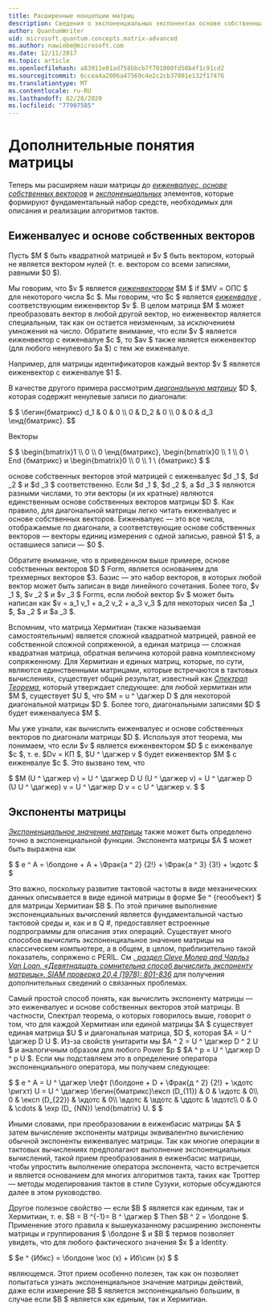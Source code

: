 ```yaml
---
title: Расширенные концепции матриц
description: Сведения о экспоненциальных экспонентах основе собственных векторов, еиженвалуес и Matrix, основных средствах, используемых для описания и моделирования тактов алгоритмов.
author: QuantumWriter
uid: microsoft.quantum.concepts.matrix-advanced
ms.author: nawiebe@microsoft.com
ms.date: 12/11/2017
ms.topic: article
ms.openlocfilehash: a83911e01ad758bbcb7f701000fd58b4f1c91cd2
ms.sourcegitcommit: 6ccea4a2006a47569c4e2c2cb37001e132f17476
ms.translationtype: MT
ms.contentlocale: ru-RU
ms.lasthandoff: 02/28/2020
ms.locfileid: "77907585"
---
```

# <a name="advanced-matrix-concepts"></a>Дополнительные понятия матрицы #

Теперь мы расширяем наши матрицы до [*еиженвалуес, основе собственных векторов*](https://en.wikipedia.org/wiki/Eigenvalues_and_eigenvectors) и [*экспоненциальных*](https://en.wikipedia.org/wiki/Matrix_exponential) элементов, которые формируют фундаментальный набор средств, необходимых для описания и реализации алгоритмов тактов.

## <a name="eigenvalues-and-eigenvectors"></a>Еиженвалуес и основе собственных векторов ##

Пусть $M $ быть квадратной матрицей и $v $ быть вектором, который не является вектором нулей (т. е. вектором со всеми записями, равными $0 $).

Мы говорим, что $v $ является [*еиженвектором*](https://en.wikipedia.org/wiki/Eigenvalues_and_eigenvectors) $M $ if $MV = ОПС $ для некоторого числа $c $. Мы говорим, что $c $ является [*еиженвалуе*](https://en.wikipedia.org/wiki/Eigenvalues_and_eigenvectors) , соответствующим еиженвектор $v $. В целом матрица $M $ может преобразовать вектор в любой другой вектор, но еиженвектор является специальным, так как он остается неизменным, за исключением умножения на число. Обратите внимание, что если $v $ является еиженвектор с еиженвалуе $c $, то $av $ также является еиженвектор (для любого ненулевого $a $) с тем же еиженвалуе.

Например, для матрицы идентификаторов каждый вектор $v $ является еиженвектор с еиженвалуе $1 $.

В качестве другого примера рассмотрим [*диагональную матрицу*](https://en.wikipedia.org/wiki/Diagonal_matrix) $D $, которая содержит ненулевые записи по диагонали:

$ $ \бегин{бматрикс} d_1 & 0 & 0 \\\\ 0 & D_2 & 0 \\\\ 0 & 0 & d_3 \енд{бматрикс}.
$$

Векторы

$ $ \begin{bmatrix}1 \\\\ 0 \\\\ 0 \енд{бматрикс}, \begin{bmatrix}0 \\\\ 1 \\\\ 0 \ End {бматрикс} и \begin{bmatrix}0 \\\\ 0 \\\\ 1 \ {бматрикс} $ $

основе собственных векторов этой матрицей с еиженвалуес $d _1 $, $d _2 $ и $d _3 $ соответственно. Если $d _1 $, $d _2 $, а $d _3 $ являются разными числами, то эти векторы (и их кратные) являются единственным основе собственных векторов матрицы $D $. Как правило, для диагональной матрицы легко читать еиженвалуес и основе собственных векторов. Еиженвалуес — это все числа, отображаемые по диагонали, а соответствующие основе собственных векторов — векторы единиц измерения с одной записью, равной $1 $, а оставшиеся записи — $0 $.

Обратите внимание, что в приведенном выше примере, основе собственных векторов $D $ Form, является основанием для трехмерных векторов $3. Базис — это набор векторов, в которых любой вектор может быть записан в виде линейного сочетания. Более того, $v _1 $, $v _2 $ и $v _3 $ Forms, если любой вектор $v $ может быть написан как $v = a_1 v_1 + a_2 v_2 + a_3 v_3 $ для некоторых чисел $a _1 $, $a _2 $ и $a _3 $.

Вспомним, что матрица Хермитиан (также называемая самостоятельным) является сложной квадратной матрицей, равной ее собственной сложной сопряженной, а единая матрица — сложная квадратная матрица, обратная величина которой равна комплексному сопряженному.
Для Хермитиан и единых матриц, которые, по сути, являются единственными матрицами, которые встречаются в тактовых вычислениях, существует общий результат, известный как [*Спектрал Теорема*](https://en.wikipedia.org/wiki/Spectral_theorem), который утверждает следующее: для любой хермитиан или $M $, существует $U $, что $M = u ^ \дагжер D $ для некоторой диагональной матрицы $D $. Более того, диагональными записями $D $ будет еиженвалуеса $M $.

Мы уже узнали, как вычислить еиженвалуес и основе собственных векторов по диагонали матрицы $D $. Используя этот теорема, мы понимаем, что если $v $ является еиженвектором $D $ с еиженвалуе $c $, т. е. $Dv = КП $, $U ^ \дагжер v $ будет еиженвектор $M $ с еиженвалуе $c $. Это вызвано тем, что

$ $M (U ^ \дагжер v) = U ^ \дагжер D U (U ^ \дагжер v) = U ^ \дагжер D (U U ^ \дагжер) v = U ^ \дагжер D v = c U ^ \дагжер v. $ $

## <a name="matrix-exponentials"></a>Экспоненты матрицы
[*Экспоненциальное значение матрицы*](https://en.wikipedia.org/wiki/Matrix_exponential) также может быть определено точно в экспоненциальной функции.  Экспонента матрицы $A $ может быть выражена как

$ $ e ^ A = \болдоне + A + \Фрак{а ^ 2} {2!} + \Фрак{а ^ 3} {3!} + \кдотс $ $

Это важно, поскольку развитие тактовой частоты в виде механических данных описывается в виде единой матрицы в форме $e ^ {геообъект} $ для матрицы Хермитиан $B $.  По этой причине выполнение экспоненциальных вычислений является фундаментальной частью тактовой среды и, как и в Q #, предоставляет встроенные подпрограммы для описания этих операций.
Существует много способов вычислить экспоненциальное значение матрицы на классическем компьютере, а в общем, в целом, приблизительно такой показатель, сопряжено с PERIL.  См [ *. раздел Cleve Молер and Чарльз Van Loan. «Девятнадцать сомнительна способ вычислить экспоненту матрицы». SIAM проверка 20,4 (1978): 801-836*](https://doi.org/10.1137/S00361445024180) для получения дополнительных сведений о связанных проблемах.

Самый простой способ понять, как вычислить экспоненту матрицы — это еиженвалуес и основе собственных векторов этой матрицы.  В частности, Спектрал теорема, о которых говорилось выше, говорит о том, что для каждой Хермитиан или единой матрицы $A $ существует единая матрица $U $ и диагональная матрица, $D $, которая $A = U ^ \дагжер D U $.  Из-за свойств унитарити мы $A ^ 2 = U ^ \дагжер D ^ 2 U $ и аналогичным образом для любого Power $p $ $A ^ p = U ^ \дагжер D ^ p U $.  Если мы подставляем это в определение оператора экспоненциального оператора, мы получаем следующее:

$ $ e ^ A = U ^ \дагжер \лефт (\болдоне + D + \Фрак{д ^ 2} {2!} + \кдотс \ригхт) U = U ^ \дагжер \бегин{бматрикс}\експ (D_{11}) & 0 & \кдотс & 0\\\\ 0 & \експ (D_{22}) & \кдотс & 0\\\\ \вдотс & \вдотс & \ддотс & \вдотс\\\\ 0 & 0 & \cdots & \exp (D_ {NN}) \end{bmatrix} U. $ $

Иными словами, при преобразовании в еиженбасис матрицы $A $ затем вычисление экспоненты матрицы эквивалентно вычислению обычной экспоненты еиженвалуес матрицы.  Так как многие операции в тактовых вычислениях предполагают выполнение экспоненциальных вычислений, такой прием преобразования в еиженбасис матрицы, чтобы упростить выполнение оператора экспонента, часто встречается и является основанием для многих алгоритмов такта, таких как Троттер — методы моделирования тактов в стиле Сузуки, которые обсуждаются далее в этом руководство.

Другое полезное свойство — если $B $ является как единым, так и Хермитиан, т. е. $B = B ^{-1}= B ^ \дагжер $ Then $B ^ 2 = \болдоне $. Применение этого правила к вышеуказанному расширению экспоненты матрицы и группирования $ \болдоне $ и $B $ термов позволяет увидеть, что для любого фактического значения $x $ a Identity.

$ $e ^ {Ибкс} = \болдоне \кос (x) + Иб\син (x) $ $


являющемся. Этот прием особенно полезен, так как он позволяет попытаться узнать экспоненциальное значение матрицы действий, даже если измерение $B $ является экспоненциально большим, в случае если $B $ является как единым, так и Хермитиан.
